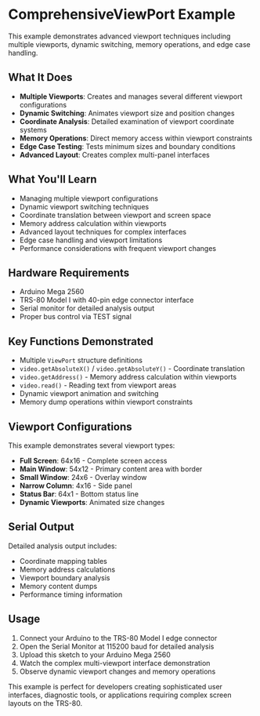 # ComprehensiveViewPort Example

This example demonstrates advanced viewport techniques including multiple viewports, dynamic switching, memory operations, and edge case handling.

## What It Does

- **Multiple Viewports**: Creates and manages several different viewport configurations
- **Dynamic Switching**: Animates viewport size and position changes
- **Coordinate Analysis**: Detailed examination of viewport coordinate systems
- **Memory Operations**: Direct memory access within viewport constraints
- **Edge Case Testing**: Tests minimum sizes and boundary conditions
- **Advanced Layout**: Creates complex multi-panel interfaces

## What You'll Learn

- Managing multiple viewport configurations
- Dynamic viewport switching techniques
- Coordinate translation between viewport and screen space
- Memory address calculation within viewports
- Advanced layout techniques for complex interfaces
- Edge case handling and viewport limitations
- Performance considerations with frequent viewport changes

## Hardware Requirements

- Arduino Mega 2560
- TRS-80 Model I with 40-pin edge connector interface
- Serial monitor for detailed analysis output
- Proper bus control via TEST signal

## Key Functions Demonstrated

- Multiple `ViewPort` structure definitions
- `video.getAbsoluteX()` / `video.getAbsoluteY()` - Coordinate translation
- `video.getAddress()` - Memory address calculation within viewports
- `video.read()` - Reading text from viewport areas
- Dynamic viewport animation and switching
- Memory dump operations within viewport constraints

## Viewport Configurations

This example demonstrates several viewport types:

- **Full Screen**: 64x16 - Complete screen access
- **Main Window**: 54x12 - Primary content area with border
- **Small Window**: 24x6 - Overlay window
- **Narrow Column**: 4x16 - Side panel
- **Status Bar**: 64x1 - Bottom status line
- **Dynamic Viewports**: Animated size changes

## Serial Output

Detailed analysis output includes:

- Coordinate mapping tables
- Memory address calculations
- Viewport boundary analysis
- Memory content dumps
- Performance timing information

## Usage

1. Connect your Arduino to the TRS-80 Model I edge connector
2. Open the Serial Monitor at 115200 baud for detailed analysis
3. Upload this sketch to your Arduino Mega 2560
4. Watch the complex multi-viewport interface demonstration
5. Observe dynamic viewport changes and memory operations

This example is perfect for developers creating sophisticated user interfaces, diagnostic tools, or applications requiring complex screen layouts on the TRS-80.
